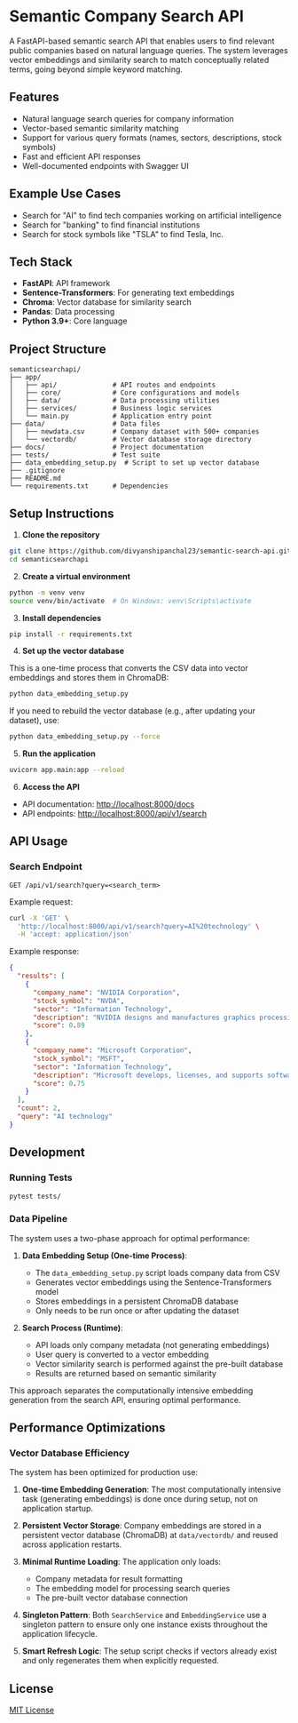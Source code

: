 # Semantic Company Search API

A FastAPI-based semantic search API that enables users to find relevant public companies based on natural language queries. The system leverages vector embeddings and similarity search to match conceptually related terms, going beyond simple keyword matching.

## Features

- Natural language search queries for company information
- Vector-based semantic similarity matching
- Support for various query formats (names, sectors, descriptions, stock symbols)
- Fast and efficient API responses
- Well-documented endpoints with Swagger UI

## Example Use Cases

- Search for "AI" to find tech companies working on artificial intelligence
- Search for "banking" to find financial institutions
- Search for stock symbols like "TSLA" to find Tesla, Inc.

## Tech Stack

- **FastAPI**: API framework
- **Sentence-Transformers**: For generating text embeddings
- **Chroma**: Vector database for similarity search
- **Pandas**: Data processing
- **Python 3.9+**: Core language

## Project Structure

```
semanticsearchapi/
├── app/
│   ├── api/              # API routes and endpoints
│   ├── core/             # Core configurations and models
│   ├── data/             # Data processing utilities
│   ├── services/         # Business logic services
│   └── main.py           # Application entry point
├── data/                 # Data files
│   ├── newdata.csv       # Company dataset with 500+ companies
│   └── vectordb/         # Vector database storage directory
├── docs/                 # Project documentation
├── tests/                # Test suite
├── data_embedding_setup.py  # Script to set up vector database
├── .gitignore
├── README.md
└── requirements.txt      # Dependencies
```

## Setup Instructions

1. **Clone the repository**

```bash
git clone https://github.com/divyanshipanchal23/semantic-search-api.git
cd semanticsearchapi
```

2. **Create a virtual environment**

```bash
python -m venv venv
source venv/bin/activate  # On Windows: venv\Scripts\activate
```

3. **Install dependencies**

```bash
pip install -r requirements.txt
```

4. **Set up the vector database**

This is a one-time process that converts the CSV data into vector embeddings and stores them in ChromaDB:

```bash
python data_embedding_setup.py
```

If you need to rebuild the vector database (e.g., after updating your dataset), use:

```bash
python data_embedding_setup.py --force
```

5. **Run the application**

```bash
uvicorn app.main:app --reload
```

6. **Access the API**

- API documentation: [http://localhost:8000/docs](http://localhost:8000/docs)
- API endpoints: [http://localhost:8000/api/v1/search](http://localhost:8000/api/v1/search)

## API Usage

### Search Endpoint

```
GET /api/v1/search?query=<search_term>
```

Example request:

```bash
curl -X 'GET' \
  'http://localhost:8000/api/v1/search?query=AI%20technology' \
  -H 'accept: application/json'
```

Example response:

```json
{
  "results": [
    {
      "company_name": "NVIDIA Corporation",
      "stock_symbol": "NVDA",
      "sector": "Information Technology",
      "description": "NVIDIA designs and manufactures graphics processing units (GPUs) for gaming, professional visualization, data centers, and automotive markets. The company is a leader in AI computing hardware and software.",
      "score": 0.89
    },
    {
      "company_name": "Microsoft Corporation",
      "stock_symbol": "MSFT",
      "sector": "Information Technology",
      "description": "Microsoft develops, licenses, and supports software, services, devices, and solutions worldwide. Its products include Windows operating systems, Office productivity suite, Azure cloud platform, and gaming consoles like Xbox.",
      "score": 0.75
    }
  ],
  "count": 2,
  "query": "AI technology"
}
```

## Development

### Running Tests

```bash
pytest tests/
```

### Data Pipeline

The system uses a two-phase approach for optimal performance:

1. **Data Embedding Setup (One-time Process)**:
   - The `data_embedding_setup.py` script loads company data from CSV
   - Generates vector embeddings using the Sentence-Transformers model
   - Stores embeddings in a persistent ChromaDB database
   - Only needs to be run once or after updating the dataset

2. **Search Process (Runtime)**:
   - API loads only company metadata (not generating embeddings)
   - User query is converted to a vector embedding
   - Vector similarity search is performed against the pre-built database
   - Results are returned based on semantic similarity

This approach separates the computationally intensive embedding generation from the search API, ensuring optimal performance.

## Performance Optimizations

### Vector Database Efficiency

The system has been optimized for production use:

1. **One-time Embedding Generation**: The most computationally intensive task (generating embeddings) is done once during setup, not on application startup.

2. **Persistent Vector Storage**: Company embeddings are stored in a persistent vector database (ChromaDB) at `data/vectordb/` and reused across application restarts.

3. **Minimal Runtime Loading**: The application only loads:
   - Company metadata for result formatting
   - The embedding model for processing search queries
   - The pre-built vector database connection

4. **Singleton Pattern**: Both `SearchService` and `EmbeddingService` use a singleton pattern to ensure only one instance exists throughout the application lifecycle.

5. **Smart Refresh Logic**: The setup script checks if vectors already exist and only regenerates them when explicitly requested.

## License

[MIT License](LICENSE) 